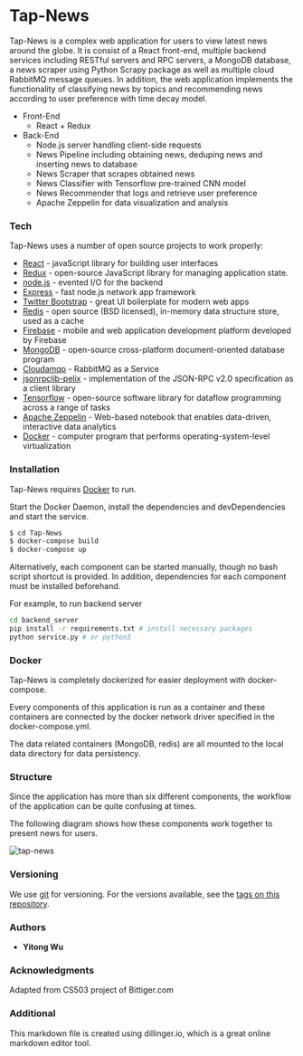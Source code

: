# Tap-News

Tap-News is a complex web application for users to view latest news around the globe. It is consist of a React front-end, multiple backend services including RESTful servers and RPC servers, a MongoDB database, a news scraper using Python Scrapy package as well as multiple cloud RabbitMQ message queues. In addition, the web application implements the functionality of classifying news by topics and recommending news according to user preference with time decay model.

  - Front-End
    - React + Redux
  - Back-End
    - Node.js server handling client-side requests
    - News Pipeline including obtaining news, deduping news and inserting news to database
    - News Scraper that scrapes obtained news
    - News Classifier with Tensorflow pre-trained CNN model 
    - News Recommender that logs and retrieve user preference
    - Apache Zeppelin for data visualization and analysis

### Tech

Tap-News uses a number of open source projects to work properly:

* [React]() - javaScript library for building user interfaces
* [Redux]() - open-source JavaScript library for managing application state. 
* [node.js]() - evented I/O for the backend
* [Express]() - fast node.js network app framework
* [Twitter Bootstrap]() - great UI boilerplate for modern web apps
* [Redis]() - open source (BSD licensed), in-memory data structure store, used as a cache
* [Firebase]() - mobile and web application development platform developed by Firebase
* [MongoDB]() - open-source cross-platform document-oriented database program
* [Cloudamqp]() - RabbitMQ as a Service
* [jsonrpclib-pelix]() - implementation of the JSON-RPC v2.0 specification as a client library
* [Tensorflow]() - open-source software library for dataflow programming across a range of tasks
* [Apache Zeppelin]() - Web-based notebook that enables data-driven, interactive data analytics
* [Docker]() - computer program that performs operating-system-level virtualization

### Installation

Tap-News requires [Docker](www.docker.com) to run.

Start the Docker Daemon, install the dependencies and devDependencies and start the service.

```sh
$ cd Tap-News
$ docker-compose build
$ docker-compose up
```

Alternatively, each component can be started manually, though no bash script shortcut is provided. In addition, dependencies for each component must be installed beforehand.

For example, to run backend server

```sh
cd backend_server
pip install -r requirements.txt # install necessary packages
python service.py # or python3
```

### Docker
Tap-News is completely dockerized for easier deployment with docker-compose.

Every components of this application is run as a container and these containers are connected by the docker network driver specified in the docker-compose.yml.

The data related containers (MongoDB, redis) are all mounted to the local data directory for data persistency. 

### Structure

Since the application has more than six different components, the workflow of the application can be quite confusing at times. 

The following diagram shows how these components work together to present news for users.

![tap-news](https://user-images.githubusercontent.com/13974845/44027389-f0385b1a-9f28-11e8-8b2a-6def3ad1e189.png)

### Versioning

We use [git](https://git-scm.com/) for versioning. For the versions available, see the [tags on this repository](https://github.com/yitongw2/Tap-News). 

### Authors

* **Yitong Wu**


### Acknowledgments

Adapted from CS503 project of Bittiger.com 

### Additional
This markdown file is created using dillinger.io, which is a great online markdown editor tool.
